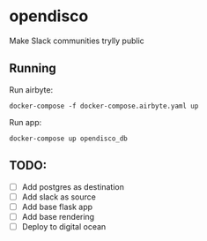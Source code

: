 # opendisco

Make Slack communities trylly public

## Running
Run airbyte:
```shell
docker-compose -f docker-compose.airbyte.yaml up
```
Run app:
```shell
docker-compose up opendisco_db
```

## TODO:
- [ ] Add postgres as destination
- [ ] Add slack as source
- [ ] Add base flask app
- [ ] Add base rendering
- [ ] Deploy to digital ocean